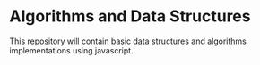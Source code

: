 <h1>Algorithms and Data Structures</h1>

<p>This repository will contain basic data structures and algorithms implementations using javascript.</p>
